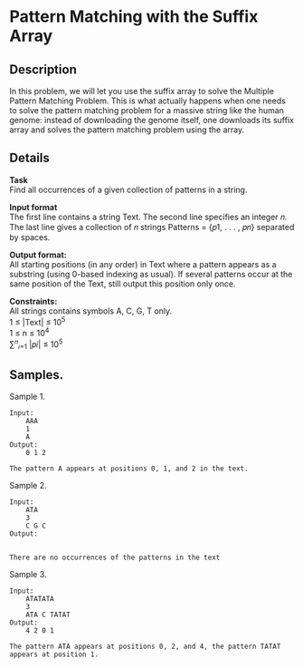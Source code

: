 # Pattern Matching with the Suffix Array

## Description 
In this problem, we will let you use the suffix array to solve the Multiple Pattern Matching Problem. This
is what actually happens when one needs to solve the pattern matching problem for a massive string like
the human genome: instead of downloading the genome itself, one downloads its suffix array and solves the
pattern matching problem using the array.


## Details
**Task**<br>
Find all occurrences of a given collection of patterns in a string.

**Input format**<br> 
The first line contains a string Text. The second line specifies an integer 𝑛. The last line
gives a collection of 𝑛 strings Patterns = {𝑝1, . . . , 𝑝𝑛} separated by spaces.

**Output format:**<br> 
All starting positions (in any order) in Text where a pattern appears as a substring (using 0-based indexing as usual). If several patterns occur at the same position of the Text, still output this
position only once.

**Constraints:**<br>
All strings contains symbols A, C, G, T only.<br>
1 ≤ |Text| ≤ 10<sup>5</sup> <br>
1 ≤ n ≤ 10<sup>4</sup><br>
∑︀<sup>𝑛</sup><sub>𝑖=1</sub> |𝑝𝑖| ≤ 10<sup>5</sup>

## Samples.
Sample 1.

    Input:
        AAA
        1
        A
    Output:
        0 1 2
    
    The pattern A appears at positions 0, 1, and 2 in the text.

Sample 2.

    Input:
        ATA
        3
        C G C
    Output:


    There are no occurrences of the patterns in the text

Sample 3.

    Input:
        ATATATA
        3
        ATA C TATAT
    Output:
        4 2 0 1
    
    The pattern ATA appears at positions 0, 2, and 4, the pattern TATAT appears at position 1.

